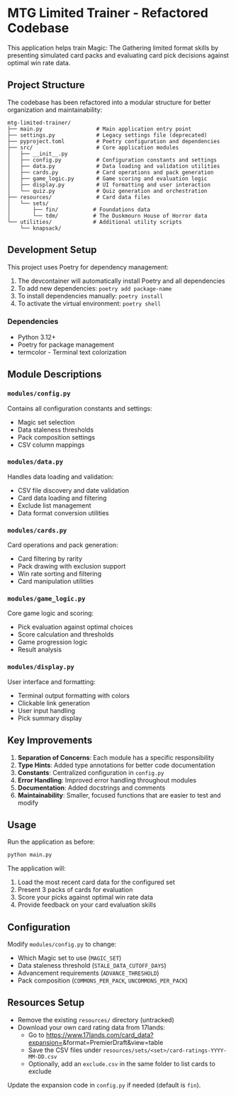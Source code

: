 # MTG Limited Trainer - Refactored Codebase

This application helps train Magic: The Gathering limited format skills by presenting simulated card packs and evaluating card pick decisions against optimal win rate data.

## Project Structure

The codebase has been refactored into a modular structure for better organization and maintainability:

```
mtg-limited-trainer/
├── main.py                 # Main application entry point
├── settings.py             # Legacy settings file (deprecated)
├── pyproject.toml          # Poetry configuration and dependencies
├── src/                    # Core application modules
│   ├── __init__.py
│   ├── config.py           # Configuration constants and settings
│   ├── data.py             # Data loading and validation utilities
│   ├── cards.py            # Card operations and pack generation
│   ├── game_logic.py       # Game scoring and evaluation logic
│   ├── display.py          # UI formatting and user interaction
│   └── quiz.py             # Quiz generation and orchestration
├── resources/              # Card data files
│   └── sets/
│       ├── fin/           # Foundations data
│       └── tdm/           # The Duskmourn House of Horror data
└── utilities/             # Additional utility scripts
    └── knapsack/
```

## Development Setup

This project uses Poetry for dependency management:

1. The devcontainer will automatically install Poetry and all dependencies
2. To add new dependencies: `poetry add package-name`
3. To install dependencies manually: `poetry install`
4. To activate the virtual environment: `poetry shell`

### Dependencies

- Python 3.12+
- Poetry for package management
- termcolor - Terminal text colorization

## Module Descriptions

### `modules/config.py`
Contains all configuration constants and settings:
- Magic set selection
- Data staleness thresholds
- Pack composition settings
- CSV column mappings

### `modules/data.py`
Handles data loading and validation:
- CSV file discovery and date validation
- Card data loading and filtering
- Exclude list management
- Data format conversion utilities

### `modules/cards.py`
Card operations and pack generation:
- Card filtering by rarity
- Pack drawing with exclusion support
- Win rate sorting and filtering
- Card manipulation utilities

### `modules/game_logic.py`
Core game logic and scoring:
- Pick evaluation against optimal choices
- Score calculation and thresholds
- Game progression logic
- Result analysis

### `modules/display.py`
User interface and formatting:
- Terminal output formatting with colors
- Clickable link generation
- User input handling
- Pick summary display

## Key Improvements

1. **Separation of Concerns**: Each module has a specific responsibility
2. **Type Hints**: Added type annotations for better code documentation
3. **Constants**: Centralized configuration in `config.py`
4. **Error Handling**: Improved error handling throughout modules
5. **Documentation**: Added docstrings and comments
6. **Maintainability**: Smaller, focused functions that are easier to test and modify

## Usage

Run the application as before:

```bash
python main.py
```

The application will:
1. Load the most recent card data for the configured set
2. Present 3 packs of cards for evaluation
3. Score your picks against optimal win rate data
4. Provide feedback on your card evaluation skills

## Configuration

Modify `modules/config.py` to change:
- Which Magic set to use (`MAGIC_SET`)
- Data staleness threshold (`STALE_DATA_CUTOFF_DAYS`)
- Advancement requirements (`ADVANCE_THRESHOLD`)
- Pack composition (`COMMONS_PER_PACK`, `UNCOMMONS_PER_PACK`)

## Resources Setup
- Remove the existing `resources/` directory (untracked)
- Download your own card rating data from 17lands:
  - Go to https://www.17lands.com/card_data?expansion=<set>&format=PremierDraft&view=table
  - Save the CSV files under `resources/sets/<set>/card-ratings-YYYY-MM-DD.csv`
  - Optionally, add an `exclude.csv` in the same folder to list cards to exclude

Update the expansion code in `config.py` if needed (default is `fin`).
